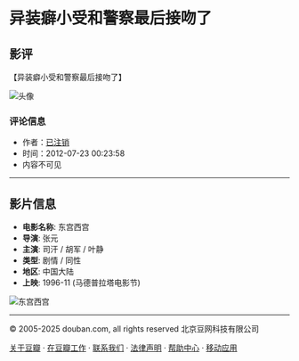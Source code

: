 # 异装癖小受和警察最后接吻了

## 影评

【异装癖小受和警察最后接吻了】

![头像](https://img1.doubanio.com/icon/user_normal.jpg)

### 评论信息
- 作者：[已注销](https://www.douban.com/people/54088426/)
- 时间：2012-07-23 00:23:58
- 内容不可见

---

## 影片信息

- **电影名称**: 东宫西宫
- **导演**: 张元
- **主演**: 司汗 / 胡军 / 叶静
- **类型**: 剧情 / 同性
- **地区**: 中国大陆
- **上映**: 1996-11 (马德普拉塔电影节)

![东宫西宫](https://img9.doubanio.com/view/photo/s_ratio_poster/public/p944507896.webp)

---

© 2005-2025 douban.com, all rights reserved 北京豆网科技有限公司

[关于豆瓣](https://www.douban.com/about) · [在豆瓣工作](https://www.douban.com/jobs) · [联系我们](https://www.douban.com/about?topic=contactus) · [法律声明](https://www.douban.com/about/legal) · [帮助中心](https://help.douban.com/) · [移动应用](https://www.douban.com/doubanapp/)
<!-- tcd_original_link https://m.douban.com/movie/review/5163494/ -->
